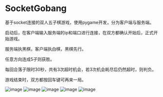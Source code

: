 # SocketGobang
基于socket连接的双人五子棋游戏，使用pygame开发，分为客户端与服务端。

启动后，在客户端输入服务端的ip和端口进行连接，在双方都确认开始后，正式开始游戏。

服务端执黑棋，客户端执白棋，黑棋先行。

任意方向连成5子则获胜。

每回合落子限时30秒，共有3次超时机会，若3次机会耗尽后仍然超时，则判负。

游戏结束时，双方都按回车键可再来一局。

![image](https://user-images.githubusercontent.com/58203257/119249879-d9ffa900-bbce-11eb-9b0e-72c2cc149a1e.png)
![image](https://user-images.githubusercontent.com/58203257/119249906-16cba000-bbcf-11eb-923d-b5272a1827d0.png)
![image](https://user-images.githubusercontent.com/58203257/119249910-1df2ae00-bbcf-11eb-8a97-9a240ea8557b.png)
![image](https://user-images.githubusercontent.com/58203257/119249917-26e37f80-bbcf-11eb-88b9-75c00b19a812.png)
![image](https://user-images.githubusercontent.com/58203257/119249926-382c8c00-bbcf-11eb-9655-adaa1caa636a.png)
